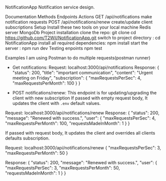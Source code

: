 NotificationApp
Notification service design.

Documentation
Methods	Endpoints	Actions
GET	/api/notifications	make notification requests
POST	/api/notifications/renew	create/update client subscriptions
Setup
Install these two tools on your local machine
Redis server
MongoDb
Project installation
clone the repo: git clone cd https://github.com/T2Wil/NotificationApp.git
switch to project directory : cd NotificationApp
install all required dependencies: npm install
start the server : npm run dev
Testing enpoints
npm test

Examples
I am using Postman to do multiple requests(postman runner)
- Get notifications: 
Request: localhost:3000/api/notifications
 Response: 
 {
    "status": 200,
    "title": "important communication",
    "content": "Urgent meeting on Friday",
    "subscription": {
        "maxRequestsPerSec": 4,
        "maxRequestsPerMonth": 100
    }
}

- POST notifications/renew: This endpoint is for updating/upgrading the client with new subscription
If passed with empty request body, It updates the client with `.env` default values.

Request: localhost:3000/api/notifications/renew
Response: {
    "status": 200,
    "message": "Renewed with success.",
    "user": {
        "maxRequestsPerSec": 4,
        "maxRequestsPerMonth": 100,
        "requestsMadeInMonth": 1
    }
}

If passed with request body, It updates the client and overrides all clients defaults subscription.

Request: localhost:3000/api/notifications/renew
    {
        "maxRequestsPerSec": 3,
        "maxRequestsPerMonth": 50
    }
    
 Response: {
    "status": 200,
    "message": "Renewed with success.",
    "user": {
        "maxRequestsPerSec": 3,
        "maxRequestsPerMonth": 50,
        "requestsMadeInMonth": 1
    }
}
